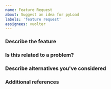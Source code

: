 ```yaml
---
name: Feature Request
about: Suggest an idea for pyLoad
labels: 'feature request'
assignees: vuolter
---
```


<!-- Hey, annotations like this one will not be visible in your ticket, just ignore them all. -->

### Describe the feature
<!-- A clear and concise description of what you're asking for. -->

<!-- WRITE HERE -->


### Is this related to a problem?
<!-- A clear and concise description of what the problem is. -->

<!-- WRITE HERE - OPTIONAL -->


### Describe alternatives you've considered
<!-- A clear and concise description of any alternative solutions or features you've considered. -->

<!-- WRITE HERE - OPTIONAL -->


### Additional references
<!-- Any other context, related issues, pull requests or screenshots about this request. -->

<!-- WRITE HERE - OPTIONAL -->
